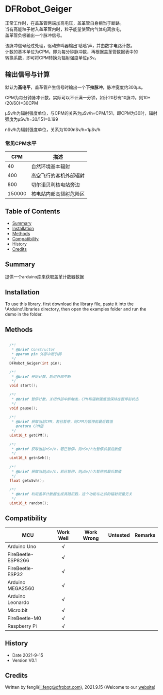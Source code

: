 # DFRobot_Geiger
正常工作时，在盖革管两端加高电压，盖革管自身相当于断路。<br>
当有高能粒子射入盖革管内时，粒子能量使管内气体电离放电，<br>
盖革管负极输出一个脉冲信号。<br>

该脉冲信号经过处理，驱动蜂鸣器输出‘哒哒’声，并由数字电路计数。  <br>
计数的基本单位为CPM，即为每分钟脉冲数，再根据盖革管数据表中的<br>
转换系数，即可将CPM转换为辐射强度单位μSv。<br>

## 输出信号与计算

默认为**高电平**，盖革管产生信号时输出一个**下拉脉冲**，脉冲宽度约300μs。

CPM为每分钟脉冲计数，实际可以不计满一分钟，如计20秒有10脉冲，则10*(20/60)=30CPM

μSv/h为辐射强度单位，与CPM的关系为μSv/h=CPM/151，即CPM为30时，辐射强度为μSv/h=30/151=0.199

nSv/h为辐射强度单位，关系为1000nSv/h=1μSv/h
### 常见CPM水平

| CPM | 描述 |
| --- | ---- |
| 40 | 自然环境基本辐射 |
| 400 | 高空飞行的客机外部辐射 |
| 800 | 切尔诺贝利核电站旁边 |
| 150000 | 核电站内部高辐射危险区 |

## Table of Contents

* [Summary](#summary)
* [Installation](#installation)
* [Methods](#methods)
* [Compatibility](#compatibility)
* [History](#history)
* [Credits](#credits)

## Summary


提供一个arduino库来获取盖革计数器数据

## Installation

To use this library, first download the library file, paste it into the \Arduino\libraries directory, then open the examples folder and run the demo in the folder.

## Methods

```C++

  /*!
   * @brief Constructor
   * @param pin 外部中断引脚  
   */
  DFRobot_Geiger(int pin);

  /*!
   * @brief 开始计数，启用外部中断 
   */
  void start();
  
  /*!
   * @brief 暂停计数，关闭外部中断触发，CPM和辐射强度值保持在暂停前状态
   */
  void pause();
  
  /*!
   * @brief 获取当前CPM，若已暂停，则CPM为暂停前最后数值
     @return CPM值
   */
  uint16_t getCPM();
  
  /*!
   * @brief 获取当前nSv/h，若已暂停，则nSv/h为暂停前最后数值
   */
  uint16_t getnSvh();
  
  /*!
   * @brief 获取当前μSv/h，若已暂停，则μSv/h为暂停前最后数值
   */
  float getuSvh();
 
  /*!
   * @brief 利用盖革计数器生成真随机数，这个功能与之前的辐射测量无关
   */
  uint16_t random();
```

## Compatibility

MCU                | Work Well    | Work Wrong   | Untested    | Remarks
------------------ | :----------: | :----------: | :---------: | -----
Arduino Uno        |      √       |              |             | 
FireBeetle-ESP8266        |      √       |              |             | 
FireBeetle-ESP32        |      √       |              |             | 
Arduino MEGA2560        |      √       |              |             | 
Arduino Leonardo|      √       |              |             | 
Micro:bit        |      √       |              |             | 
FireBeetle-M0        |      √       |              |             | 
Raspberry Pi      |      √       |              |             | 


## History

- Date 2021-9-15
- Version V0.1


## Credits

Written by fengli(li.feng@dfrobot.com), 2021.9.15 (Welcome to our [website](https://www.dfrobot.com/))



